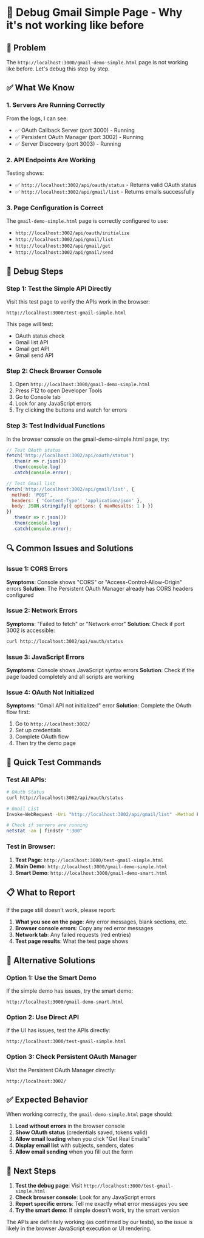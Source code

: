 # 🔧 Debug Gmail Simple Page - Why it's not working like before

## 🎯 Problem
The `http://localhost:3000/gmail-demo-simple.html` page is not working like before. Let's debug this step by step.

## ✅ What We Know

### 1. **Servers Are Running Correctly**
From the logs, I can see:
- ✅ OAuth Callback Server (port 3000) - Running
- ✅ Persistent OAuth Manager (port 3002) - Running  
- ✅ Server Discovery (port 3003) - Running

### 2. **API Endpoints Are Working**
Testing shows:
- ✅ `http://localhost:3002/api/oauth/status` - Returns valid OAuth status
- ✅ `http://localhost:3002/api/gmail/list` - Returns emails successfully

### 3. **Page Configuration is Correct**
The `gmail-demo-simple.html` page is correctly configured to use:
- `http://localhost:3002/api/oauth/initialize`
- `http://localhost:3002/api/gmail/list`
- `http://localhost:3002/api/gmail/get`
- `http://localhost:3002/api/gmail/send`

## 🧪 Debug Steps

### Step 1: Test the Simple API Directly
Visit this test page to verify the APIs work in the browser:
```
http://localhost:3000/test-gmail-simple.html
```

This page will test:
- OAuth status check
- Gmail list API
- Gmail get API  
- Gmail send API

### Step 2: Check Browser Console
1. Open `http://localhost:3000/gmail-demo-simple.html`
2. Press F12 to open Developer Tools
3. Go to Console tab
4. Look for any JavaScript errors
5. Try clicking the buttons and watch for errors

### Step 3: Test Individual Functions
In the browser console on the gmail-demo-simple.html page, try:

```javascript
// Test OAuth status
fetch('http://localhost:3002/api/oauth/status')
  .then(r => r.json())
  .then(console.log)
  .catch(console.error);

// Test Gmail list
fetch('http://localhost:3002/api/gmail/list', {
  method: 'POST',
  headers: { 'Content-Type': 'application/json' },
  body: JSON.stringify({ options: { maxResults: 1 } })
})
  .then(r => r.json())
  .then(console.log)
  .catch(console.error);
```

## 🔍 Common Issues and Solutions

### Issue 1: CORS Errors
**Symptoms**: Console shows "CORS" or "Access-Control-Allow-Origin" errors
**Solution**: The Persistent OAuth Manager already has CORS headers configured

### Issue 2: Network Errors
**Symptoms**: "Failed to fetch" or "Network error"
**Solution**: Check if port 3002 is accessible:
```bash
curl http://localhost:3002/api/oauth/status
```

### Issue 3: JavaScript Errors
**Symptoms**: Console shows JavaScript syntax errors
**Solution**: Check if the page loaded completely and all scripts are working

### Issue 4: OAuth Not Initialized
**Symptoms**: "Gmail API not initialized" error
**Solution**: Complete the OAuth flow first:
1. Go to `http://localhost:3002/`
2. Set up credentials
3. Complete OAuth flow
4. Then try the demo page

## 🎯 Quick Test Commands

### Test All APIs:
```bash
# OAuth Status
curl http://localhost:3002/api/oauth/status

# Gmail List
Invoke-WebRequest -Uri "http://localhost:3002/api/gmail/list" -Method POST -ContentType "application/json" -Body '{"options":{"maxResults":1}}'

# Check if servers are running
netstat -an | findstr ":300"
```

### Test in Browser:
1. **Test Page**: `http://localhost:3000/test-gmail-simple.html`
2. **Main Demo**: `http://localhost:3000/gmail-demo-simple.html`
3. **Smart Demo**: `http://localhost:3000/gmail-demo-smart.html`

## 📋 What to Report

If the page still doesn't work, please report:

1. **What you see on the page**: Any error messages, blank sections, etc.
2. **Browser console errors**: Copy any red error messages
3. **Network tab**: Any failed requests (red entries)
4. **Test page results**: What the test page shows

## 🔧 Alternative Solutions

### Option 1: Use the Smart Demo
If the simple demo has issues, try the smart demo:
```
http://localhost:3000/gmail-demo-smart.html
```

### Option 2: Use Direct API
If the UI has issues, test the APIs directly:
```
http://localhost:3000/test-gmail-simple.html
```

### Option 3: Check Persistent OAuth Manager
Visit the Persistent OAuth Manager directly:
```
http://localhost:3002/
```

## ✅ Expected Behavior

When working correctly, the `gmail-demo-simple.html` page should:

1. **Load without errors** in the browser console
2. **Show OAuth status** (credentials saved, tokens valid)
3. **Allow email loading** when you click "Get Real Emails"
4. **Display email list** with subjects, senders, dates
5. **Allow email sending** when you fill out the form

## 🎯 Next Steps

1. **Test the debug page**: Visit `http://localhost:3000/test-gmail-simple.html`
2. **Check browser console**: Look for any JavaScript errors
3. **Report specific errors**: Tell me exactly what error messages you see
4. **Try the smart demo**: If simple doesn't work, try the smart version

The APIs are definitely working (as confirmed by our tests), so the issue is likely in the browser JavaScript execution or UI rendering. 